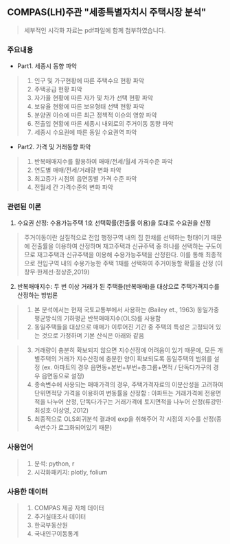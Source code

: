 ## COMPAS(LH)주관 "세종특별자치시 주택시장 분석"
 > 세부적인 시각화 자료는 pdf파일에 함께 첨부하였습니다.

### 주요내용
 - Part1. 세종시 동향 파악
  > 1) 인구 및 가구현황에 따른 주택수요 현황 파악
  > 2) 주택공급 현황 파악
  > 3) 자가율 현황에 따른 자가 및 차가 선택 현황 파악
  > 4) 보유율 현황에 따른 보유형태 선택 현황 파악
  > 5) 분양권 이슈에 따른 최근 정책적 이슈의 영향 파악
  > 6) 전출입 현황에 따른 세종시 내외로의 주거이동 동향 파악
  > 7) 세종시 수요권에 따른 동일 수요권역 파악
  
 - Part2. 가격 및 거래동향 파악
  > 1) 반복매매지수를 활용하여 매매/전세/월세 가격수준 파악
  > 2) 연도별 매매/전세/거래량 변화 파악
  > 3) 최고증가 시점의 읍면동별 가격 수준 파악
  > 4) 전월세 간 가격수준의 변화 파악
  
### 관련된 이론
1. 수요권 산정: 수용가능주택 1호 선택확률(전출률 이용)을 토대로 수요권을 산정 
 > 주거이동이란 실질적으로 전입 행정구역 내의 집 한채를 선택하는 형태이기 때문에 전출률을 이용하여 산정하며 재고주택과 신규주택 중 하나를 선택하는 구도이므로 재고주택과 신규주택을 이용해 수용가능주택을 산정한다. 
 > 이를 통해 최종적으로 전입구역 내의 수용가능한 주택 1채를 선택하여 주거이동할 확률을 산정 (이창무·한제선·정상준,2019) 
 
2. 반복매매지수: 두 번 이상 거래가 된 주택들(반복매매)을 대상으로 주택가격지수를 산정하는 방법론
 > 1) 본 분석에서는 현재 국토교통부에서 사용하는 (Bailey et., 1963) 동일가중평균방식의 기하평균 반복매매지수(OLS)를 사용함
 > 2) 동일주택들을 대상으로 매매가 이루어진 기간 중 주택의 특성은 고정되어 있는 것으로 가정하며 기본 산식은 아래와 같음
 
 
 > 3) 거래량이 충분히 확보되지 않으면 지수산정에 어려움이 있기 때문에, 모든 개별주택의 거래가 지수산정에 충분한 양이 확보되도록 동일주택의 범위를 설정 (ex. 아파트의 경우 읍면동+본번+부번+층그룹+면적 / 단독다가구의 경우 읍면동으로 설정)
 > 4) 종속변수에 사용되는 매매가격의 경우, 주택가격자료의 이분산성을 고려하여 단위면적당 가격을 이용하여 변동률을 산정함 :
아파트는 거래가격에 전용면적을 나누어 산정, 단독다가구는 거래가격에 토지면적을 나누어 산정(류강민·최성호·이상영, 2012)
 > 5) 최종적으로 OLS회귀분석 결과에 exp을 취해주어 각 시점의 지수를 산정(종속변수가 로그화되어있기 때문)

  
  
  
### 사용언어
 > 1) 분석: python, r
 > 2) 시각화패키지: plotly, folium

### 사용한 데이터
 > 1) COMPAS 제공 자체 데이터
 > 2) 주거실태조사 데이터
 > 3) 한국부동산원
 > 4) 국내인구이동통계
 
 
